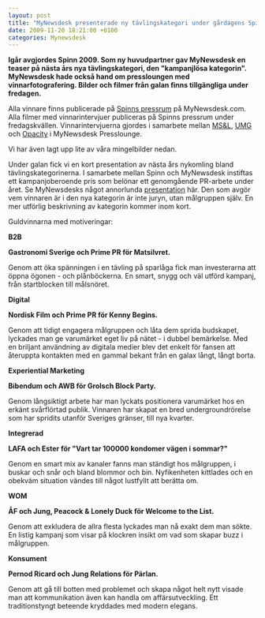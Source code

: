 ```yaml
---
layout: post
title: "MyNewsdesk presenterade ny tävlingskategori under gårdagens Spinngala"
date: 2009-11-20 18:21:00 +0100
categories: Mynewsdesk
---
```

 <p><strong>Igår avgjordes Spinn 2009. Som ny huvudpartner gav MyNewsdesk en teaser på nästa års nya tävlingskategori, den "kampanjlösa kategorin". MyNewsdesk hade också hand om pressloungen med vinnarfotografering. Bilder och filmer från galan finns tillgängliga under fredagen.</strong></p>
<p>Alla vinnare finns publicerade på <a href="/se/pressroom/spinn">Spinns pressrum</a> på MyNewsdesk.com. Alla filmer med vinnarintervjuer publiceras på Spinns pressrum under fredagskvällen. Vinnarintervjuerna gjordes i samarbete mellan <a href="http://www.mslworldwide.com/">MS&amp;L</a>, <a href="http://www.unitedmediagroup.se/">UMG</a> och <a href="http://www.opacity.se/">Opacity</a> i MyNewsdesk Presslounge.</p>
<p>Vi har även lagt upp lite av våra mingelbilder nedan.</p>
<p>Under galan fick vi en kort presentation av nästa års nykomling bland tävlingskategorinerna. I samarbete mellan Spinn och MyNewsdesk instiftas ett kampanjoberoende pris som belönar ett genomgående PR-arbete under året. Se MyNewsdesks något annorlunda <a href="/se/pressroom/newsdesk/video/list">presentation</a> här. Den som avgör vem vinnaren är i den nya kategorin är inte juryn, utan målgruppen själv. En mer utförlig beskrivning av kategorin kommer inom kort.</p>
<p>Guldvinnarna med motiveringar:</p>
<p><strong>B2B</strong></p>
<p><strong>Gastronomi Sverige och Prime PR för Matsilvret.</strong></p>
<p>Genom att öka spänningen i en tävling på sparlåga fick man investerarna att öppna ögonen - och plånböckerna. En smart, snygg och väl utförd kampanj, från startblocken till målsnöret.</p>
<p><strong>Digital<br></strong></p>
<p><strong> Nordisk Film och Prime PR för Kenny Begins.</strong></p>
<p>Genom att tidigt engagera målgruppen och låta dem sprida budskapet, lyckades man ge varumärket eget liv på nätet - i dubbel bemärkelse. Med en briljant användning av digitala medier blev det enkelt för fansen att återuppta kontakten med en gammal bekant från en galax långt, långt borta.</p>
<p><strong>Experiential Marketing</strong></p>
<p><strong>Bibendum och AWB för Grolsch Block Party.</strong></p>
<p>Genom långsiktigt arbete har man lyckats positionera varumärket hos en erkänt svårflörtad publik. Vinnaren har skapat en bred undergroundrörelse som har spridits utanför Sveriges gränser, till nya kvarter.</p>
<p><strong>Integrerad</strong></p>
<p><strong>LAFA och Ester för "Vart tar 100000 kondomer vägen i sommar?"</strong></p>
<p>Genom en smart mix av kanaler fanns man ständigt hos målgruppen, i buskar och snår och bland blommor och bin. Nyfikenheten kittlades och en obekväm situation vändes till något lustfyllt att berätta om.</p>
<p><strong>WOM</strong></p>
<p><strong> ÅF och Jung, Peacock &amp; Lonely Duck för Welcome to the List.</strong></p>
<p>Genom att exkludera de allra flesta lyckades man nå exakt dem man sökte. En listig kampanj som visar på klockren insikt om vad som skapar buzz i målgruppen.</p>
<p><strong>Konsument </strong></p>
<p><strong>Pernod Ricard och Jung Relations för Pärlan.</strong></p>
<p>Genom att gå till botten med problemet och skapa något helt nytt visade man att kommunikation även kan handla om affärsutveckling. Ett traditionstyngt beteende kryddades med modern elegans.</p>

